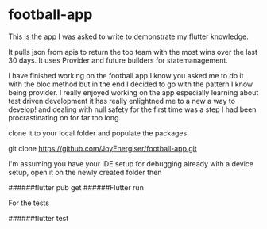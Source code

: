 # football-app
This is the app I was asked to write to demonstrate my flutter knowledge.

It pulls json from apis to return the top team with the most wins over the last 30 days.
It uses Provider and future builders for statemanagement.





I have finished working on the football app.I know you asked me to do it with the bloc method but in the end I decided to go with the pattern I know being provider. I really enjoyed working on the app especially learning about test driven development it has really enlightned me to a new a way to develop! and dealing with null safety for the first time was a step I had been procrastinating on for far too long.

clone it to your local folder and populate the packages

git clone https://github.com/JoyEnergiser/football-app.git

I'm assuming you have your IDE setup for debugging already with a device setup, open it on the newly created folder then 

######flutter pub get
######Flutter run


For the tests 

######flutter test




